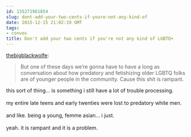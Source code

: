 ```yaml
---
id: 135271961854
slug: dont-add-your-two-cents-if-youre-not-any-kind-of
date: 2015-12-15 21:02:19 GMT
tags:
- convos
title: Don't add your two cents if you're not any kind of LGBTQ+
---
```

<p><a class="tumblr_blog" href="http://thebigblackwolfe.tumblr.com/post/135271460470">thebigblackwolfe</a>:</p>
<blockquote>
<p>But one of these days we’re gonna have to have a long as conversation about how predatory and fetishizing older LGBTQ folks are of younger people in the community. Cause this shit is rampant.</p>
</blockquote>

<p>this sort of thing... is something i still have a lot of trouble processing.<br/><br/>my entire late teens and early twenties were lost to predatory white men.<br/><br/>and like. being a young, femme asian... i just.<br/><br/>yeah. it is rampant and it is a problem.</p>
